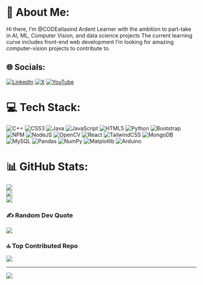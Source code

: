 # 💫 About Me:
Hi there, I’m @CODEatlasind
Ardent Learner with the ambition to part-take in AI, ML, Computer Vision, and data science projects
The current learning curve includes front-end web development
I’m looking for amazing computer-vision projects to contribute to.

## 🌐 Socials:
[![LinkedIn](https://img.shields.io/badge/LinkedIn-%230077B5.svg?logo=linkedin&logoColor=white)](https://linkedin.com/in/shashank-shekhar-ep105) [![X](https://img.shields.io/badge/X-black.svg?logo=X&logoColor=white)](https://x.com/lunarEp1004) [![YouTube](https://img.shields.io/badge/YouTube-%23FF0000.svg?logo=YouTube&logoColor=white)](https://youtube.com/@lunarEp1006) 

# 💻 Tech Stack:
![C++](https://img.shields.io/badge/c++-%2300599C.svg?style=flat&logo=c%2B%2B&logoColor=white) ![CSS3](https://img.shields.io/badge/css3-%231572B6.svg?style=flat&logo=css3&logoColor=white) ![Java](https://img.shields.io/badge/java-%23ED8B00.svg?style=flat&logo=openjdk&logoColor=white) ![JavaScript](https://img.shields.io/badge/javascript-%23323330.svg?style=flat&logo=javascript&logoColor=%23F7DF1E) ![HTML5](https://img.shields.io/badge/html5-%23E34F26.svg?style=flat&logo=html5&logoColor=white) ![Python](https://img.shields.io/badge/python-3670A0?style=flat&logo=python&logoColor=ffdd54) ![Bootstrap](https://img.shields.io/badge/bootstrap-%238511FA.svg?style=flat&logo=bootstrap&logoColor=white) ![NPM](https://img.shields.io/badge/NPM-%23CB3837.svg?style=flat&logo=npm&logoColor=white) ![NodeJS](https://img.shields.io/badge/node.js-6DA55F?style=flat&logo=node.js&logoColor=white) ![OpenCV](https://img.shields.io/badge/opencv-%23white.svg?style=flat&logo=opencv&logoColor=white) ![React](https://img.shields.io/badge/react-%2320232a.svg?style=flat&logo=react&logoColor=%2361DAFB) ![TailwindCSS](https://img.shields.io/badge/tailwindcss-%2338B2AC.svg?style=flat&logo=tailwind-css&logoColor=white) ![MongoDB](https://img.shields.io/badge/MongoDB-%234ea94b.svg?style=flat&logo=mongodb&logoColor=white) ![MySQL](https://img.shields.io/badge/mysql-%2300000f.svg?style=flat&logo=mysql&logoColor=white) ![Pandas](https://img.shields.io/badge/pandas-%23150458.svg?style=flat&logo=pandas&logoColor=white) ![NumPy](https://img.shields.io/badge/numpy-%23013243.svg?style=flat&logo=numpy&logoColor=white) ![Matplotlib](https://img.shields.io/badge/Matplotlib-%23ffffff.svg?style=flat&logo=Matplotlib&logoColor=black) ![Arduino](https://img.shields.io/badge/-Arduino-00979D?style=flat&logo=Arduino&logoColor=white)
# 📊 GitHub Stats:
![](https://github-readme-stats.vercel.app/api?username=Codeatlasind&theme=dark&hide_border=true&include_all_commits=true&count_private=true)<br/>
![](https://github-readme-streak-stats.herokuapp.com/?user=Codeatlasind&theme=dark&hide_border=true)<br/>
![](https://github-readme-stats.vercel.app/api/top-langs/?username=Codeatlasind&theme=dark&hide_border=true&include_all_commits=true&count_private=true&layout=compact)

### ✍️ Random Dev Quote
![](https://quotes-github-readme.vercel.app/api?type=horizontal&theme=dark)

### 🔝 Top Contributed Repo
![](https://github-contributor-stats.vercel.app/api?username=Codeatlasind&limit=5&theme=apprentice&combine_all_yearly_contributions=true)

---
[![](https://visitcount.itsvg.in/api?id=Codeatlasind&icon=2&color=7)](https://visitcount.itsvg.in)

<!-- Proudly created with GPRM ( https://gprm.itsvg.in ) -->
<!---
- 👋 Hi, I’m @CODEatlasind
- 👀 I’m interested in ...full stack development,AI,ML(Computer Vision),data science
- 🌱 I’m currently learning ...backend web development
- 💞️ I’m looking to collaborate on ...computer_vision project.
CODEatlasind/CODEatlasind is a ✨ special ✨ repository because its `README.md` (this file) appears on your GitHub profile.
You can click the Preview link to take a look at your changes.
--->
